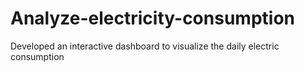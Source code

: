 # Analyze-electricity-consumption
Developed an interactive dashboard to visualize the daily electric consumption
